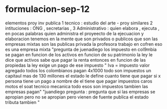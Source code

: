 # formulacion-sep-12
elementos proy inv publica
1 tecnico : estudio del arte - proy similares
2 intituciones : ONG , secretarias , 
3 Administrativo : quien elabora , ejecuta , en pocas palabras quien administra el proyeecto de la ejecuacion y elaboracion tenemos en la mente que son privados o publicos que son las empresas mixtas son las publicas privada la profesora trabajo en cofren eso es una empresa mixta "pregunta de juenadiego los impuesto en col9mbia se pagan en funcion de los activos en funcion de su patrimonio la ley le dice que activos sabe que pagar la renta entonces en funcion de las propiedas la ley exige un pago de ese impuesto " Iva = impuesto valor agregado todos los colombianos pagan 4x1000 todo son impuestos un capitaul mas de 130 millones el estado le define cuanto tiene que pagar si x persona tiene un pago a nombre de el tiene que pagar impuestos caros motos el soat tecnico mecanica todo esos son impuestos tambien las empresas pagan" 
"juandiego pregunta : pregunta que si las empresas se apropian pero no se apropian pero vienen de fuente publica el estado tributa tambien " 
